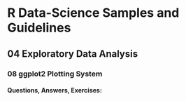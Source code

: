 # R Data-Science Samples and Guidelines
## 04 Exploratory Data Analysis
### 08 ggplot2 Plotting System
#### Questions, Answers, Exercises:
